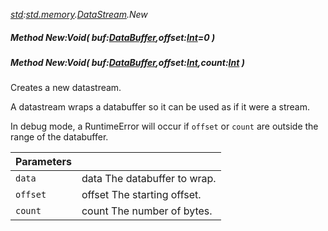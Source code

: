 _[std](../../modules/std/std-module.md):[std.memory](../../modules/std/std-memory.md).[DataStream](../../modules/std/std-memory-datastream.md).New_
##### Method New:Void( buf:[DataBuffer](../../modules/std/std-memory-databuffer.md),offset:[Int](../../modules/wonkey/wonkey-types-int.md)=0 )
##### Method New:Void( buf:[DataBuffer](../../modules/std/std-memory-databuffer.md),offset:[Int](../../modules/wonkey/wonkey-types-int.md),count:[Int](../../modules/wonkey/wonkey-types-int.md) )
Creates a new datastream.

A datastream wraps a databuffer so it can be used as if it were a stream.

In debug mode, a RuntimeError will occur if `offset` or `count` are outside the range of the databuffer.

| Parameters |    |
|:-----------|:---|
| `data` | data The databuffer to wrap. |
| `offset` | offset The starting offset. |
| `count` | count The number of bytes. |
